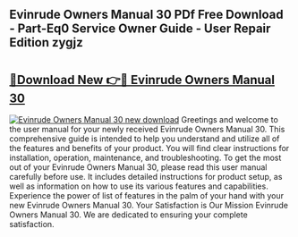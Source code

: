 ## Evinrude Owners Manual 30 PDf Free Download - Part-Eq0 Service Owner Guide - User Repair Edition zygjz

# <h2><a href="http://bc55670.oget.top/?id=Evinrude+Owners+Manual+30">🔗Download New 👉🔴 Evinrude Owners Manual 30</a></h2>

[![Evinrude Owners Manual 30 new download](https://i.imgur.com/5g1atiW.png)](http://bc55670.oget.top/?id=Evinrude+Owners+Manual+30)
Greetings and welcome to the user manual for your newly received Evinrude Owners Manual 30. This comprehensive guide is intended to help you understand and utilize all of the features and benefits of your product. You will find clear instructions for installation, operation, maintenance, and troubleshooting. To get the most out of your Evinrude Owners Manual 30, please read this user manual carefully before use. It includes detailed instructions for product setup, as well as information on how to use its various features and capabilities. Experience the power of list of features in the palm of your hand with your new Evinrude Owners Manual 30. Your Satisfaction is Our Mission Evinrude Owners Manual 30. We are dedicated to ensuring your complete satisfaction.
